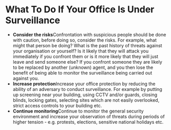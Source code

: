 [Title]: # (Что делать?)
[Order]: # (14)

# What To Do If Your Office Is Under Surveillance

*   **Consider the risks**Confrontation with suspicious people should be done with caution, before doing so, consider the risks. For example, what might that person be doing? What is the past history of threats against your organisation or yourself? Is it likely that they will attack you immediately if you confront them or is it more likely that they will just leave and send someone else? If you confront someone they are likely to be replaced by another (unknown) agent, and you then lose the benefit of being able to monitor the surveillance being carried out against you.
*   **Increase protection**Increase your office protection by reducing the ability of an adversary to conduct surveillance. For example by putting up screening near your building, using CCTV and/or guards, closing blinds, locking gates, selecting sites which are not easily overlooked, strict access controls to your building etc.
*   **Continue monitoring**Continue to monitor the general security environment and increase your observation of threats during periods of higher tension - e.g. protests, elections, sensitive national holidays etc.